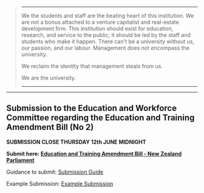 > ___
> We the students and staff are the beating heart of this institution. We are not a bonus attached to a venture capitalist and real-estate development firm. This institution should exist for education, research, and service to the public; it should be led by the staff and students who make it happen. There can't be a university without us, our passion, and our labour. Management does not encompass the university.
> 
> We reclaim the identity that management steals from us.
>
> We are the university.
> ___

___

## Submission to the Education and Workforce Committee regarding the Education and Training Amendment Bill (No 2)


**SUBMISSION CLOSE THURSDAY 12th JUNE MIDNIGHT**

**Submit here: [Education and Training Amendment Bill \- New Zealand Parliament](https://www.parliament.nz/en/pb/sc/make-a-submission/document/54SCEDUW_SCF_8826C9D4-8F6E-4018-CDF7-08DD758B2660/education-and-training-amendment-bill-no-2#RelatedAnchor)**

Guidance to submit: [Submission Guide](https://docs.google.com/document/d/1CLDCR1bje7bxzk9BTnwi3TuFXtU1cXsyayaasE8N3Wg/edit?usp=sharing)

Example Submission: [Example Submission](https://wearetheuniversity.org/blog/2025/06/11/submission-education-training-amendment-bill-no-2/)